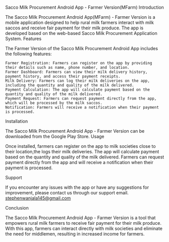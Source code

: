 Sacco Milk Procurement Android App - Farmer Version(MFarm)
Introduction

The Sacco Milk Procurement Android App(MFarm) - Farmer Version is a mobile application designed to help rural milk farmers interact with milk saccos and receive fair payment for their milk produce. The app is developed based on the web-based Sacco Milk Procurement Application System.
Features

The Farmer Version of the Sacco Milk Procurement Android App includes the following features:

    Farmer Registration: Farmers can register on the app by providing their details such as name, phone number, and location.
    Farmer Dashboard: Farmers can view their milk delivery history, payment history, and access their payment receipts.
    Milk Delivery: Farmers can log their milk deliveries on the app, including the quantity and quality of the milk delivered.
    Payment Calculation: The app will calculate payment based on the quantity and quality of the milk delivered.
    Payment Request: Farmers can request payment directly from the app, which will be processed by the milk saccos.
    Notification: Farmers will receive a notification when their payment is processed.

Installation

The Sacco Milk Procurement Android App - Farmer Version can be downloaded from the Google Play Store.
Usage

Once installed, farmers can register on the app  to milk societies close to their location,the  logs their milk deliveries. The app will calculate payment based on the quantity and quality of the milk delivered. Farmers can request payment directly from the app and will receive a notification when their payment is processed.

Support

If you encounter any issues with the app or have any suggestions for improvement, please contact us through our support email.
[stephenwanjala145@gmail.com](mailto:stephenwanjala145@gmail.com)

Conclusion

The Sacco Milk Procurement Android App - Farmer Version is a tool that empowers rural milk farmers to receive fair payment for their milk produce. With this app, farmers can interact directly with milk societies and eliminate the need for middlemen, resulting in increased income for farmers.
